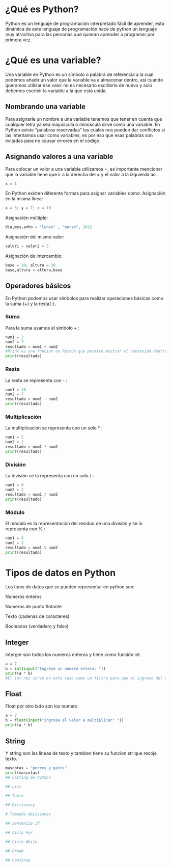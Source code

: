 # ¿Qué es Python?
Python es un lenguaje de programación interpretado fácil de aprender, esta dinámica de este lenguaje de programación hace de python un lenguaje muy atractivo para las personas que quieran aprender a programar por primera vez.
# ¿Qué es una variable?
Una variable en Python es un símbolo o palabra de referencia a la cual podemos añadir un valor que la variable va a almacenar dentro, así cuando queramos utilizar ese valor no es necesario escribirlo de nuevo y solo debemos escribir la variable a la que está unida.
## Nombrando una variable
Para asignarle un nombre a una variable tenemos que tener en cuenta que cualquier letra ya sea mayúscula o minúscula sirve como una variable.
En Python existe "palabras reservadas" las cuales nos pueden dar conflictos si las intentamos usar como variables, es por eso que esas palabras son evitadas para no causar errores en el código.
## Asignando valores a una variable
Para colocar un valor a una variable utilizamos =, es importante mencionar que la variable tiene que ir a la derecha del = y el valor a la izquierda así.
```python
x = 1
```
En Python existen diferente formas para asignar variables como:
Asignación en la misma línea:
```python
x = 3; y = 7; z = 10
```
Asignación múltiple:
```python
dia,mes,anho = "lunes" , "marzo", 2022
```
Asignación del mismo valor:
```python
valor1 = valor2 = 5
```
Asignación de intercambio:
```python
base = 10; altura = 20
base,altura = altura,base
```
## Operadores básicos
En Python podemos usar símbolos para realizar operaciones básicas como la suma (+) y la resta(-).
### Suma
Para la suma usamos el simbolo + :
```python
num1 = 3
num2 = 7
resultado = num1 + num2
#Print es una funcion en Python que permite mostrar el contenido dentro de los () en el terminal.
print(resultado)
```
### Resta
La resta se representa con - :
```python
num1 = 10
num2 = 7
resultado = num1 - num2
print(resultado)
```
### Multiplicación
La multiplicación se representa con un solo * :
```python
num1 = 5
num2 = 2
resultado = num1 * num2
print(resultado)
```
### División
La división se la representa con un solo / :
```python
num1 = 8
num2 = 2
resultado = num1 / num2
print(resultado)
```
### Módulo
El módulo es la representación del residuo de una división y se lo representa con % :
```python
num1 = 8
num2 = 2
resultado = num1 % num2
print(resultado)
```
# Tipos de datos en Python
Los tipos de datos que se pueden representar en python son:

Numeros enteros

Numeros de punto flotante

Texto (cadenas de caracteres)

Booleanos (verdadero y falso)

## Integer
Interger son todos los numeros enteros y tiene como función int.
```python
a = 7
b = int(input("Ingrese un numero entero: "))
print(a * b)
#El int nos sirve en este caso como un filtro para que el ingreso del usuario (input) tenga que ser un numero entero.
```
## Float
Float por otro lado son los numero 
```python
a = 7
b = float(input("ingrese el valor a multiplicar: "))
print(a * b)
```
## String
Y string son las lineas de texto y tambien tiene su funcion str que recoje texto.
```python
mascotas = "perros y gatos"
print(mascotas)
## Casting en Python

## List

## Tuple

## Dictionary

# Tomando decisiones

## Sentencia if

## Ciclo For

## Ciclo While

## Break

## Continue
